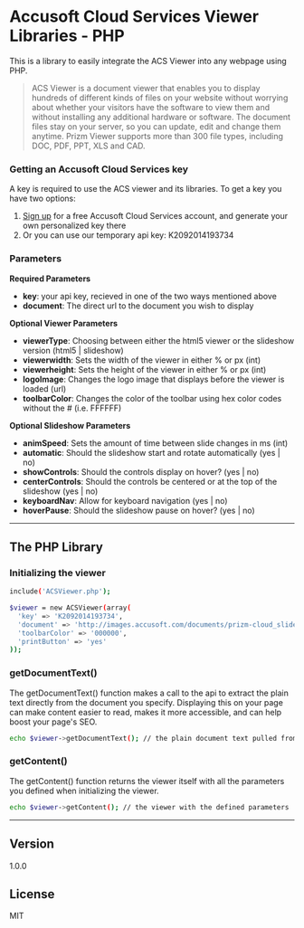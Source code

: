 # Accusoft Cloud Services Viewer Libraries - PHP

This is a library to easily integrate the ACS Viewer into any webpage using PHP.

> ACS Viewer is a document viewer that enables you to display hundreds of different kinds of files on your website without worrying about whether your visitors have the software to view them and without installing any additional hardware or software. The document files stay on your server, so you can update, edit and change them anytime. Prizm Viewer supports more than 300 file types, including DOC, PDF, PPT, XLS and CAD.

### Getting an Accusoft Cloud Services key

A key is required to use the ACS viewer and its libraries. To get a key you have two options:
1. [Sign up] for a free Accusoft Cloud Services account, and generate your own personalized key there
2. Or you can use our temporary api key: K2092014193734

### Parameters
**Required Parameters**

- **key**: your api key, recieved in one of the two ways mentioned above
- **document**: The direct url to the document you wish to display

**Optional Viewer Parameters**

- **viewerType**: Choosing between either the html5 viewer or the slideshow version (html5 | slideshow)
- **viewerwidth**: Sets the width of the viewer in either % or px (int)
- **viewerheight**: Sets the height of the viewer in either % or px (int)
- **logoImage**: Changes the logo image that displays before the viewer is loaded (url)
- **toolbarColor**: Changes the color of the toolbar using hex color codes without the # (i.e. FFFFFF)

**Optional Slideshow Parameters**

- **animSpeed**: Sets the amount of time between slide changes in ms (int)
- **automatic**: Should the slideshow start and rotate automatically (yes | no)
- **showControls**: Should the controls display on hover? (yes | no)
- **centerControls**: Should the controls be centered or at the top of the slideshow (yes | no)
- **keyboardNav**: Allow for keyboard navigation (yes | no)
- **hoverPause**: Should the slideshow pause on hover? (yes | no)

---

## The PHP Library

### Initializing the viewer
```sh
include('ACSViewer.php');

$viewer = new ACSViewer(array(
  'key' => 'K2092014193734',
  'document' => 'http://images.accusoft.com/documents/prizm-cloud_slides.pdf',
  'toolbarColor' => '000000',
  'printButton' => 'yes'
));
```

### getDocumentText()
The getDocumentText() function makes a call to the api to extract the plain text directly from the document you specify. Displaying this on your page can make content easier to read, makes it more accessible, and can help boost your page's SEO.
```sh
echo $viewer->getDocumentText(); // the plain document text pulled from the file
```


### getContent()
The getContent() function returns the viewer itself with all the parameters you defined when initializing the viewer.
```sh
echo $viewer->getContent(); // the viewer with the defined parameters
```

---

Version
----
1.0.0

License
----
MIT

[sign up]:https://cloudportal.accusoft.com/
